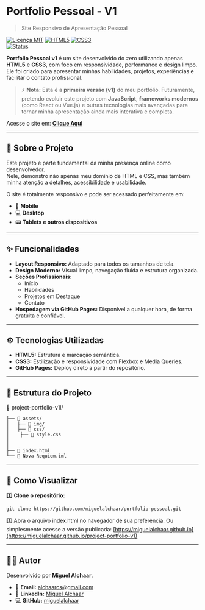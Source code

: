 # Portfolio Pessoal - V1

> Site Responsivo de Apresentação Pessoal

[![Licença MIT](https://img.shields.io/badge/Licença-MIT-blue)](LICENSE)
[![HTML5](https://img.shields.io/badge/HTML5-E34F26?logo=html5&logoColor=white)](https://developer.mozilla.org/pt-BR/docs/Web/HTML)
[![CSS3](https://img.shields.io/badge/CSS3-1572B6?logo=css3&logoColor=white)](https://developer.mozilla.org/pt-BR/docs/Web/CSS)<br>
[![Status](https://img.shields.io/badge/Status-Desenvolvimento-orange)]()

**Portfolio Pessoal v1** é um site desenvolvido do zero utilizando apenas **HTML5** e **CSS3**, com foco em responsividade, performance e design limpo.  
Ele foi criado para apresentar minhas habilidades, projetos, experiências e facilitar o contato profissional.

> ⚡ **Nota:** Esta é a **primeira versão (v1)** do meu portfólio. Futuramente, pretendo evoluir este projeto com **JavaScript**, **frameworks modernos** (como React ou Vue.js) e outras tecnologias mais avançadas para tornar minha apresentação ainda mais interativa e completa.

Acesse o site em: [ **Clique Aqui** ](https://miguelalchaar.github.io/project-portfolio-v1)

---

## 🌟 Sobre o Projeto

Este projeto é parte fundamental da minha presença online como desenvolvedor.  
Nele, demonstro não apenas meu domínio de HTML e CSS, mas também minha atenção a detalhes, acessibilidade e usabilidade.

O site é totalmente responsivo e pode ser acessado perfeitamente em:

- 📱 **Mobile**
- 💻 **Desktop**
- 📟 **Tablets e outros dispositivos**

---

## ✨ Funcionalidades

- **Layout Responsivo:** Adaptado para todos os tamanhos de tela.
- **Design Moderno:** Visual limpo, navegação fluida e estrutura organizada.
- **Seções Profissionais:**
  - Início
  - Habilidades
  - Projetos em Destaque
  - Contato
- **Hospedagem via GitHub Pages:** Disponível a qualquer hora, de forma gratuita e confiável.

---

## ⚙️ Tecnologias Utilizadas

- **HTML5:** Estrutura e marcação semântica.
- **CSS3:** Estilização e responsividade com Flexbox e Media Queries.
- **GitHub Pages:** Deploy direto a partir do repositório.

---

## 📁 Estrutura do Projeto

📁 project-portfolio-v1l/

    ├── 📁 assets/
    │   ├── 📁 img/
    │   ├── 📁 css/
    │    ├── 📄 style.css
    │
    │
    ├── 📄 index.html
    └── 📄 Nova-Requiem.iml

---

## 🚀 Como Visualizar

1️⃣ **Clone o repositório:**

`git clone https://github.com/miguelalchaar/portfolio-pessoal.git`

2️⃣ Abra o arquivo index.html no navegador de sua preferência.
Ou simplesmente acesse a versão publicada:
[https://miguelalchaar.github.io](https://miguelalchaar.github.io/project-portfolio-v1)

---

## 👨‍💻 Autor

Desenvolvido por **Miguel Alchaar**.

- 📧 **Email:** [alchaarcs@gmail.com](mailto:alchaarcs@gmail.com)
- 🔗 **LinkedIn:** [Miguel Alchaar](https://www.linkedin.com/in/miguelalchaar)
- 💻 **GitHub:** [miguelalchaar](https://github.com/miguelalchaar)
